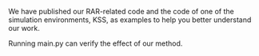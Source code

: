 We have published our RAR-related code and the code of one of the simulation environments, KSS, as examples to help you better understand our work.

Running main.py can verify the effect of our method.
